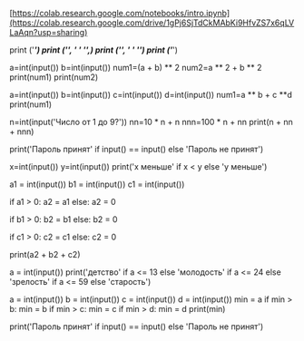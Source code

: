 [https://colab.research.google.com/notebooks/intro.ipynb](https://colab.research.google.com/drive/1gPj6SjTdCkMAbKi9HfvZS7x6qLVLaAqn?usp=sharing)

print ('*****************')
print ('*', '              ' '*',)
print ('*', '              ' '*')
print ('*****************')


a=int(input())
b=int(input())
num1=(a + b) ** 2
num2=a ** 2 + b ** 2
print(num1)
print(num2)


a=int(input())
b=int(input())
c=int(input())
d=int(input())
num1=a ** b + c **d
print(num1)


n=int(input('Число от 1 до 9?'))
nn=10 * n + n
nnn=100 * n + nn
print(n + nn + nnn)



print('Пароль принят' if input() == input() else 'Пароль не принят')



x=int(input())
y=int(input())
print('x меньше' if x < y else 'y меньше')


a1 = int(input())
b1 = int(input())
c1 = int(input())
 
if a1 > 0:
    a2 = a1
else:
    a2 = 0
 
if b1 > 0:
    b2 = b1
else:
    b2 = 0
 
if c1 > 0:
    c2 = c1
else:
    c2 = 0
 
print(a2 + b2 + c2)


a = int(input())
print('детство' if a <= 13 else 'молодость' if a <= 24 else 'зрелость' if a <= 59 else 'старость')



a = int(input())
b = int(input())
c = int(input())
d = int(input())
min = a
if min > b:
  min = b
if min > c:
  min = c
if min > d:
  min = d
print(min)


print('Пароль принят' if input() == input() else 'Пароль не принят')


























































